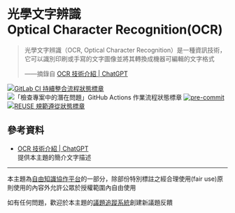 # 光學文字辨識<br>Optical Character Recognition(OCR)

> 光學文字辨識（OCR, Optical Character Recognition）是一種資訊技術，它可以識別印刷或手寫的文字圖像並將其轉換成機器可編輯的文字格式
>
> ——摘錄自 [OCR 技術介紹 | ChatGPT](https://chat.openai.com/share/151f160a-f734-4c77-8ca2-15932a3f6838)

[![GitLab CI 持續整合流程狀態標章](https://gitlab.com/libre-knowledge/ocr/badges/main/pipeline.svg "點擊查看 GitLab CI 持續整合流程的運行狀態")](https://gitlab.com/libre-knowledge/gitlab-organization-templates/subject-template/-/commits/main) ![「檢查專案中的潛在問題」GitHub Actions 作業流程狀態標章](https://github.com/libre-knowledge/ocr/actions/workflows/check-potential-problems.yml/badge.svg "本專案使用 GitHub Actions 自動化檢查專案中的潛在問題") [![pre-commit](https://img.shields.io/badge/pre--commit-enabled-brightgreen?logo=pre-commit&logoColor=white "本專案使用 pre-commit 檢查專案中的潛在問題")](https://github.com/pre-commit/pre-commit) [![REUSE 規範遵從狀態標章](https://api.reuse.software/badge/github.com/libre-knowledge/ocr "本專案遵從 REUSE 規範降低軟體授權合規成本")](https://api.reuse.software/info/gitlab.com/libre-knowledge/ocr)

## 參考資料

* [OCR 技術介紹 | ChatGPT](https://chat.openai.com/share/151f160a-f734-4c77-8ca2-15932a3f6838)  
  提供本主題的簡介文字描述

---

本主題為[自由知識協作平台](https://libre-knowledge.github.io/)的一部分，除部份特別標註之經合理使用(fair use)原則使用的內容外允許公眾於授權範圍內自由使用

如有任何問題，歡迎於本主題的[議題追蹤系統](https://github.com/libre-knowledge/ocr/issues)創建新議題反饋

